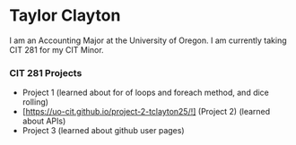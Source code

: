 # Taylor Clayton

I am an Accounting Major at the University of Oregon. I am currently taking CIT 281 for my CIT Minor.

### CIT 281 Projects

- Project 1 (learned about for of loops and foreach method, and dice rolling)
- [https://uo-cit.github.io/project-2-tclayton25/!] (Project 2) (learned about APIs)
- Project 3 (learned about github user pages)
